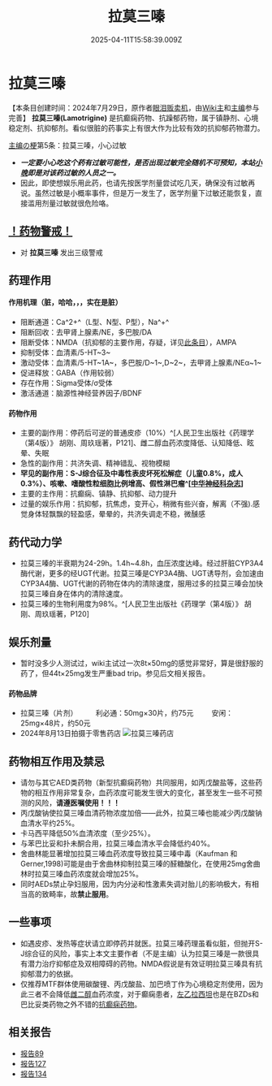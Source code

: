 ﻿---
title: 拉莫三嗪
description: 
published: true
date: 2025-04-11T15:58:39.009Z
tags: 
editor: markdown
dateCreated: 2025-04-11T15:58:34.573Z
---

# 拉莫三嗪
【本条目创建时间：2024年7月29日，原作者[眼泪贩卖机](/t/眼泪贩卖机)，由[Wiki主](/t/wiki主)和[主编](/t/主编)参与完善】
**拉莫三嗪(Lamotrigine)** 是抗癫痫药物、抗躁郁药物，属于镇静剂、心境稳定剂、抗抑郁剂。看似很脏的药事实上有很大作为比较有效的抗抑郁药物潜力。

[主编の梗](/%E7%B4%A2%E5%BC%95/#%E7%AC%94%E8%80%85%E3%81%AE%E6%A2%97)第5条：拉莫三嗪，小心过敏
- ***一定要小心吃这个药有过敏可能性，是否出现过敏完全随机不可预知，本站[小晚](/t/小晚)即是对该药过敏的人员之一。***
- 因此，即使想娱乐用此药，也请先按医学剂量尝试吃几天，确保没有过敏再说。虽然过敏是小概率事件，但是万一发生了，医学剂量下过敏还能恢复，直接滥用剂量过敏就很危险咯。
## [！药物警戒！](/drug/%E8%8D%AF%E7%89%A9%E8%AD%A6%E6%88%92/)
- 对 **拉莫三嗪** 发出三级警戒
## 药理作用
#### 作用机理（脏，哈哈，，，实在是脏）
- 阻断通道：Ca^2+^（L型、N型、P型），Na^+^
- 阻断回收：去甲肾上腺素/NE，多巴胺/DA
- 阻断受体：NMDA（抗抑郁的主要作用，存疑，详见[此条目](/drug/NMDA抗抑郁)），AMPA
- 抑制受体：血清素/5-HT~3~
- 激动受体：血清素/5-HT~1A~，多巴胺/D~1~,D~2~，去甲肾上腺素/NEα~1~
- 促进释放：GABA（作用较弱）
- 存在作用：Sigma受体/σ受体
- 激活通道：脑源性神经营养因子/BDNF
　　
#### 药物作用
- 主要的副作用：停药后可逆的普通皮疹（10%）^[人民卫生出版社《药理学（第4版）》 胡刚、周玖瑶著，P121]、雌二醇血药浓度降低、认知降低、眩晕、失眠
- 急性的副作用：共济失调、精神错乱、视物模糊
- **罕见的副作用：S-J综合征及中毒性表皮坏死松解症（儿童0.8%，成人0.3%）、咳嗽、嗜酸性粒细胞比例增高、假性淋巴瘤^[[中华神经科杂志](https://rs.yiigle.com/CN113694202101/1305637.htm)]**
- 主要的主作用：抗癫痫、镇静、抗抑郁、动力提升
- 过量的娱乐作用：抗抑郁，抗焦虑，变开心，稍微有些兴奋，解离（不强).感觉身体轻飘飘的轻盈感，晕晕的，共济失调走不稳，微醺感

## 药代动力学
- 拉莫三嗪的半衰期为24-29h。1.4h~4.8h，血压浓度达峰。经过肝脏CYP3A4酶代谢，更多的经UGT代谢。拉莫三嗪是CYP3A4酶、UGT诱导剂，会加速由CYP3A4酶、UGT代谢的药物在体内的清除速度，服用过多的拉莫三嗪会加快拉莫三嗪自身在体内的清除速度。
- 拉莫三嗪的生物利用度为98%。^[人民卫生出版社《药理学（第4版）》 胡刚、周玖瑶著，P120]

## 娱乐剂量
- 暂时没多少人测试过，wiki主试过一次8t×50mg的感觉非常好，算是很舒服的药了，但44t×25mg发生严重bad trip。参见后文相关报告。
#### 药物品牌
- 拉莫三嗪（片剂）
　　  利必通：50mg×30片，约75元
　  　安闲：25mg×48片，约50元
- 2024年8月13日拍摄于零售药店 ![拉莫三嗪药店](/imgs/拉莫三嗪药店.jpg)  
## 药物相互作用及禁忌
- 请勿与其它AED类药物（新型抗癫痫药物）共同服用，如丙戊酸盐等，这些药物的相互作用非常复杂，血药浓度可能发生很大的变化，甚至发生一些不可预测的风险，**请遵医嘱使用！！！**
- 丙戊酸钠使拉莫三嗪血清药物浓度加倍——此外，拉莫三嗪也能减少丙戊酸钠血清水平约25%。
- 卡马西平降低50%血清浓度（至少25%）。
- 与苯巴比妥和扑未酮合用，拉莫三嗪血清水平会降低约40%。
- 舍曲林能显著增加拉莫三嗪血药浓度导致拉莫三嗪中毒（Kaufman 和 Gerner,1998)可能是由于舍曲林抑制拉莫三嗪的醛糖酸化，在使用25mg舍曲林时拉莫三嗪血药浓度就会增加25%。
- 同时AEDs禁止孕妇服用，因为内分泌和性激素失调对胎儿的影响极大，有相当高的致畸率，故**禁止服用**。

## 一些事项
- 如遇皮疹、发热等症状请立即停药并就医。拉莫三嗪药理虽看似脏，但抛开S-J综合征的风险，事实上本文主要作者（不是主编）认为拉莫三嗪是一款很具有潜力治疗抑郁症及双相障碍的药物。NMDA假说是有效证明拉莫三嗪具有抗抑郁潜力的依据。
- 仅推荐MTF群体使用碳酸锂、丙戊酸盐、加巴喷丁作为心境稳定剂使用，因为此三者不会降低[雌二醇](/drug/E2/)血药浓度，对于癫痫患者，[左乙拉西坦](/drug/%E5%B7%A6%E4%B9%99%E6%8B%89%E8%A5%BF%E5%9D%A6/)也是在BZDs和巴比妥类药物之外不错的[抗癫痫药物](/t/抗癫痫药物)。


## 相关报告
- [报告89](/report/RP089/)
- [报告127](/report/RP127/)
- [报告134](/report/RP134/)

